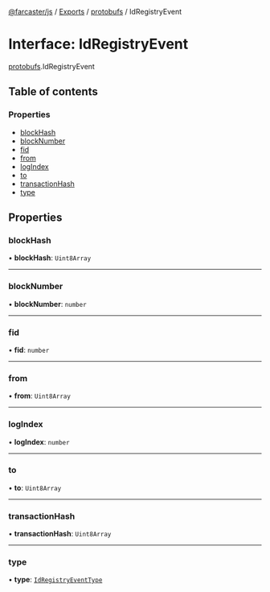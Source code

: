 [@farcaster/js](../README.md) / [Exports](../modules.md) / [protobufs](../modules/protobufs.md) / IdRegistryEvent

# Interface: IdRegistryEvent

[protobufs](../modules/protobufs.md).IdRegistryEvent

## Table of contents

### Properties

- [blockHash](protobufs.IdRegistryEvent.md#blockhash)
- [blockNumber](protobufs.IdRegistryEvent.md#blocknumber)
- [fid](protobufs.IdRegistryEvent.md#fid)
- [from](protobufs.IdRegistryEvent.md#from)
- [logIndex](protobufs.IdRegistryEvent.md#logindex)
- [to](protobufs.IdRegistryEvent.md#to)
- [transactionHash](protobufs.IdRegistryEvent.md#transactionhash)
- [type](protobufs.IdRegistryEvent.md#type)

## Properties

### blockHash

• **blockHash**: `Uint8Array`

___

### blockNumber

• **blockNumber**: `number`

___

### fid

• **fid**: `number`

___

### from

• **from**: `Uint8Array`

___

### logIndex

• **logIndex**: `number`

___

### to

• **to**: `Uint8Array`

___

### transactionHash

• **transactionHash**: `Uint8Array`

___

### type

• **type**: [`IdRegistryEventType`](../enums/protobufs.IdRegistryEventType.md)
